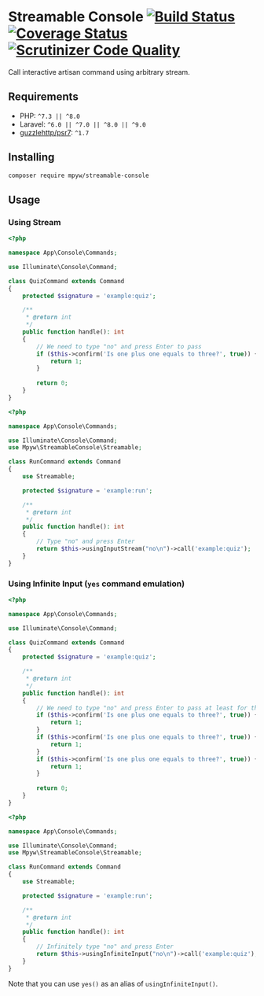# Streamable Console [![Build Status](https://github.com/mpyw/streamable-console/actions/workflows/ci.yml/badge.svg?branch=master)](https://github.com/mpyw/streamable-console/actions) [![Coverage Status](https://coveralls.io/repos/github/mpyw/streamable-console/badge.svg?branch=master)](https://coveralls.io/github/mpyw/streamable-console?branch=master) [![Scrutinizer Code Quality](https://scrutinizer-ci.com/g/mpyw/streamable-console/badges/quality-score.png?b=master)](https://scrutinizer-ci.com/g/mpyw/streamable-console/?branch=master)

Call interactive artisan command using arbitrary stream.

## Requirements

- PHP: `^7.3 || ^8.0`
- Laravel: `^6.0 || ^7.0 || ^8.0 || ^9.0`
- [guzzlehttp/psr7](https://github.com/guzzle/psr7): `^1.7`

## Installing

```bash
composer require mpyw/streamable-console
```

## Usage

### Using Stream

```php
<?php

namespace App\Console\Commands;

use Illuminate\Console\Command;

class QuizCommand extends Command
{
    protected $signature = 'example:quiz';

    /**
     * @return int
     */
    public function handle(): int
    {
        // We need to type "no" and press Enter to pass
        if ($this->confirm('Is one plus one equals to three?', true)) {
            return 1;
        }
        
        return 0;
    }
}
```

```php
<?php

namespace App\Console\Commands;

use Illuminate\Console\Command;
use Mpyw\StreamableConsole\Streamable;

class RunCommand extends Command
{
    use Streamable;

    protected $signature = 'example:run';

    /**
     * @return int
     */
    public function handle(): int
    {
        // Type "no" and press Enter
        return $this->usingInputStream("no\n")->call('example:quiz');
    }
}
```

### Using Infinite Input (`yes` command emulation)

```php
<?php

namespace App\Console\Commands;

use Illuminate\Console\Command;

class QuizCommand extends Command
{
    protected $signature = 'example:quiz';

    /**
     * @return int
     */
    public function handle(): int
    {
        // We need to type "no" and press Enter to pass at least for three times
        if ($this->confirm('Is one plus one equals to three?', true)) {
            return 1;
        }
        if ($this->confirm('Is one plus one equals to three?', true)) {
            return 1;
        }
        if ($this->confirm('Is one plus one equals to three?', true)) {
            return 1;
        }
        
        return 0;
    }
}
```

```php
<?php

namespace App\Console\Commands;

use Illuminate\Console\Command;
use Mpyw\StreamableConsole\Streamable;

class RunCommand extends Command
{
    use Streamable;

    protected $signature = 'example:run';

    /**
     * @return int
     */
    public function handle(): int
    {
        // Infinitely type "no" and press Enter
        return $this->usingInfiniteInput("no\n")->call('example:quiz');
    }
}
```

Note that you can use `yes()` as an alias of `usingInfiniteInput()`.
